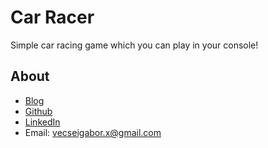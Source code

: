 # Car Racer

Simple car racing game which you can play in your console!

 ## About

 - [Blog](https://gaborvecsei.wordpress.com/)
 - [Github](https://github.com/gaborvecsei)
 - [LinkedIn](www.linkedin.com/in/vecsei-gabor)
 - Email: vecseigabor.x@gmail.com